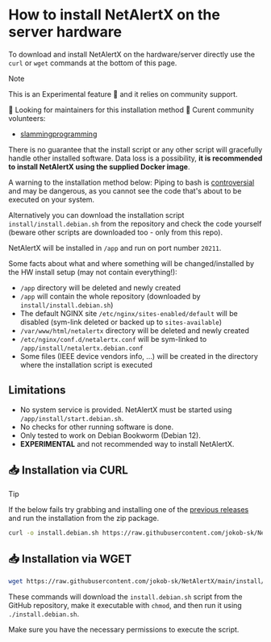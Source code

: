 # How to install NetAlertX on the server hardware

To download and install NetAlertX on the hardware/server directly use the `curl` or `wget` commands at the bottom of this page.

> [!NOTE]
> This is an Experimental feature 🧪 and it relies on community support.
>
> 🙏 Looking for maintainers for this installation method 🙂 Curent community volunteers: 
>   - [slammingprogramming](https://github.com/slammingprogramming)
>
> There is no guarantee that the install script or any other script will gracefully handle other installed software.
> Data loss is a possibility, **it is recommended to install NetAlertX using the supplied Docker image**.

A warning to the installation method below: Piping to bash is [controversial](https://pi-hole.net/2016/07/25/curling-and-piping-to-bash) and may
be dangerous, as you cannot see the code that's about to be executed on your system.

Alternatively you can download the installation script `install/install.debian.sh` from the repository and check the code yourself (beware other scripts are
downloaded too - only from this repo).

NetAlertX will be installed in `/app` and run on port number `20211`.

Some facts about what and where something will be changed/installed by the HW install setup (may not contain everything!):

- `/app` directory will be deleted and newly created
- `/app` will contain the whole repository (downloaded by `install/install.debian.sh`)
- The default NGINX site `/etc/nginx/sites-enabled/default` will be disabled (sym-link deleted or backed up to `sites-available`)
- `/var/www/html/netalertx` directory will be deleted and newly created
- `/etc/nginx/conf.d/netalertx.conf` will be sym-linked to `/app/install/netalertx.debian.conf`
- Some files (IEEE device vendors info, ...) will be created in the directory where the installation script is executed

## Limitations

- No system service is provided. NetAlertX must be started using `/app/install/start.debian.sh`.
- No checks for other running software is done.
- Only tested to work on Debian Bookworm (Debian 12).
- **EXPERIMENTAL** and not recommended way to install NetAlertX.

## 📥 Installation via CURL

> [!TIP]  
> If the below fails try grabbing and installing one of the [previous releases](https://github.com/jokob-sk/NetAlertX/releases) and run the installation from the zip package.

```bash
curl -o install.debian.sh https://raw.githubusercontent.com/jokob-sk/NetAlertX/main/install/install.debian.sh && sudo chmod +x install.debian.sh && sudo ./install.debian.sh
```

## 📥 Installation via WGET

```bash
wget https://raw.githubusercontent.com/jokob-sk/NetAlertX/main/install/install.debian.sh -O install.debian.sh && sudo chmod +x install.debian.sh && sudo ./install.debian.sh
```

These commands will download the `install.debian.sh` script from the GitHub repository, make it executable with `chmod`, and then run it using `./install.debian.sh`.

Make sure you have the necessary permissions to execute the script.

